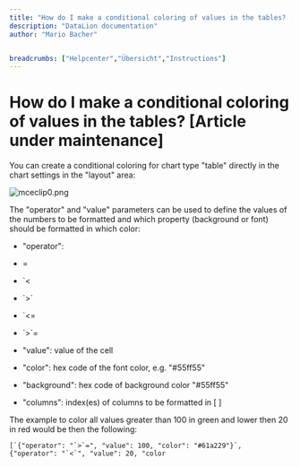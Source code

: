 ```yaml
---
title: "How do I make a conditional coloring of values in the tables? [Article under maintenance]"
description: "DataLion documentation"
author: "Mario Bacher"


breadcrumbs: ["Helpcenter","Übersicht","Instructions"]
---
```


# How do I make a conditional coloring of values in the tables? [Article under maintenance]

You can create a conditional coloring for chart type "table" directly in the chart settings in the "layout" area:

![mceclip0.png](/img/87490733.png)

The "operator" and "value" parameters can be used to define the values of the numbers to be formatted and which property (background or font) should be formatted in which color:

-   "operator":
    
-   \=
    
-   `<
-   \`>`
    
-   `<=
-   \`>`=
    
-   "value": value of the cell
    
-   "color": hex code of the font color, e.g. "#55ff55"
    
-   "background": hex code of background color "#55ff55"
    
-   "columns": index(es) of columns to be formatted in [ ]
    

The example to color all values greater than 100 in green and lower then 20 in red would be then the following:

``
[`{"operator": "`>`=", "value": 100, "color": "#61a229"}`, {"operator": "`<`", "value": 20, "color
``
